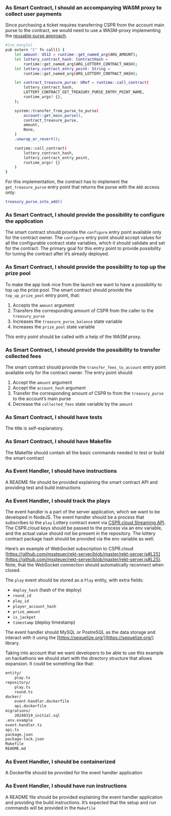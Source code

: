

### As Smart Contract, I should an accompanying WASM proxy to collect user payments

Since purchasing a ticket requires transferring CSPR from the account main purse to the contract, we would need to use a WASM-proxy implementing the [reusable purse approach](https://docs.casper.network/resources/tutorials/advanced/transfer-token-to-contract/#scenario2).

```bash
#[no_mangle]
pub extern "C" fn call() {
    let amount: U512 = runtime::get_named_arg(ARG_AMOUNT);
    let lottery_contract_hash: ContractHash =
        runtime::get_named_arg(ARG_LOTTERY_CONTRACT_HASH);
    let lottery_contract_entry_point: String =
        runtime::get_named_arg(ARG_LOTTERY_CONTRACT_HASH);

    let contract_treasure_purse: URef = runtime::call_contract(
        lottery_contract_hash,
        LOTTERY_CONTRACT_GET_TREASURY_PURSE_ENTRY_POINT_NAME,
        runtime_args! {},
    );

    system::transfer_from_purse_to_purse(
        account::get_main_purse(),
        contract_treasure_purse,
        amount,
        None,
    )
    .unwrap_or_revert();

    runtime::call_contract(
        lottery_contract_hash,
        lottery_contract_entry_point,
        runtime_args! {}
    )
}
```

For this implementation, the contract has to implement the `get_treasure_purse` entry point that returns the purse with the `ADD` access only:

```bash
treasury_purse.into_add()
```

### As Smart Contract, I should provide the possibility to configure the application

The smart contract should provide the `configure` entry point available only for the contract owner. The `configure` entry point should accept values for all the configurable contract state variables, which it should validate and set for the contract. The primary goal for this entry point to provide possibility for tuning the contract after it’s already deployed.

### As Smart Contract, I should provide the possibility to top up the prize pool

To make the app look nice from the launch we want to have a possibility to top up the prize pool. The smart contract should provide the `top_up_prize_pool` entry point, that:

1. Accepts the `amount` argument
2. Transfers the corresponding amount of CSPR from the caller to the `treasury_purse`
3. Increases the `treasure_purse_balance` state variable
4. Increases the `prize_pool` state variable

This entry point should be called with a help of the WASM proxy.

### As Smart Contract, I should provide the possibility to transfer collected fees

The smart contract should provide the `transfer_fees_to_account` entry point available only for the contract owner. The entry point should:

1. Accept the `amount` argument
2. Accept the `account_hash` argument
3. Transfer the corresponding amount of CSPR to from the `treasury_purse` to the account’s main purse
4. Decrease the `collected_fees` state variable by the `amount`

### As Smart Contract, I should have tests

The title is self-explanatory.

### As Smart Contract, I should have Makefile

The Makefile should contain all the basic commands needed to test or build the smart contract


### As Event Handler, I should have instructions

A README file should be provided explaining the smart contract API and providing test and build instructions

### As Event Handler, I should track the plays

The event handler is a part of the server application, which we want to be developed in NodeJS. The event handler should be a process that subscribes to the `play` Lottery contract event via [CSPR.cloud Streaming API](https://docs.cspr.cloud/streaming-api/contract-level-events). The CSPR.cloud keys should be passed to the process via an env variable, and the actual value should not be present in the repository. The lottery contract package hash should be provided via the env variable as well.

Here’s an example of WebSocket subscription to CSPR.cloud [https://github.com/mssteuer/rekt-server/blob/master/rekt-server.js#L25](https://github.com/mssteuer/rekt-server/blob/master/rekt-server.js#L25). Note, that the WebSocket connection should automatically reconnect when closed.

The `play` event should be stored as a `Play` entity, with extra fields:

- `deploy_hash` (hash of the deploy)
- `round_id`
- `play_id`
- `player_account_hash`
- `prize_amount`
- `is_jackpot`
- `timestamp` (deploy timestamp)

The event handler should MySQL or PostreSQL as the data storage and interact with it using the [https://sequelize.org/](https://sequelize.org/) library.

Taking into account that we want developers to be able to use this example on hackathons we should start with the directory structure that allows expansion. It could be something like that:

```bash
entity/
    play.ts
repository/
    play.ts
    round.ts
docker/
    event-handler.dockerfile
    api.dockerfile
migrations/
    20240319_initial.sql
.env.example
event-handler.ts
api.ts
package.json
package-lock.json
Makefile
README.md
```

### As Event Handler, I should be containerized

A Dockerfile should be provided for the event handler application

### As Event Handler, I should have run instructions

A README file should be provided explaining the event handler application and providing the build instructions. It’s expected that the setup and run commands will be provided in the `Makefile`






